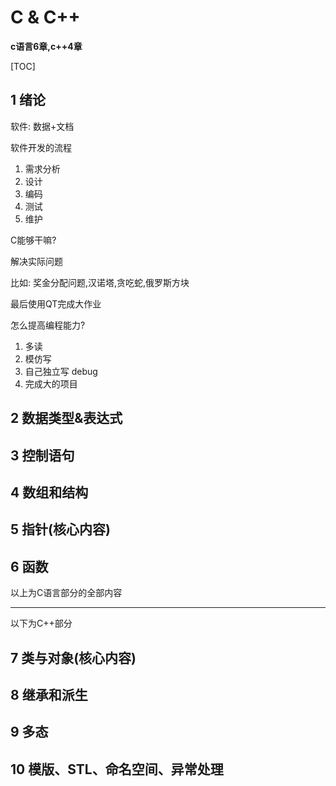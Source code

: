 # C & C++

**c语言6章,c++4章**

[TOC]



## 1 绪论

软件: 数据+文档



软件开发的流程

1. 需求分析
2. 设计
3. 编码
4. 测试
5. 维护



C能够干嘛?

解决实际问题

比如: 奖金分配问题,汉诺塔,贪吃蛇,俄罗斯方块



最后使用QT完成大作业





怎么提高编程能力?

1. 多读
2. 模仿写
3. 自己独立写 debug
4. 完成大的项目







## 2 数据类型&表达式





## 3 控制语句





## 4 数组和结构





## 5 指针(核心内容)





## 6 函数







以上为C语言部分的全部内容

---

以下为C++部分







## 7 类与对象(核心内容)





## 8 继承和派生





## 9 多态





## 10 模版、STL、命名空间、异常处理
